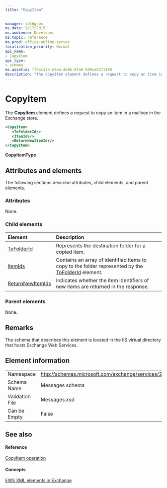 ```yaml
---
title: "CopyItem"
 
 
manager: sethgros
ms.date: 9/17/2015
ms.audience: Developer
ms.topic: reference
ms.prod: office-online-server
localization_priority: Normal
api_name:
- CopyItem
api_type:
- schema
ms.assetid: ffb4c13e-e7ea-4e6b-87a0-509ce5371100
description: "The CopyItem element defines a request to copy an item in a mailbox in the Exchange store."
---
```


# CopyItem

The **CopyItem** element defines a request to copy an item in a mailbox in the Exchange store. 
  
```XML
<CopyItem>
   <ToFolderId/>
   <ItemIds/>
   <ReturnNewItemIds/>
</CopyItem>
```

 **CopyItemType**
## Attributes and elements

The following sections describe attributes, child elements, and parent elements.
  
### Attributes

None.
  
### Child elements

|**Element**|**Description**|
|:-----|:-----|
|[ToFolderId](tofolderid.md) <br/> |Represents the destination folder for a copied item.  <br/> |
|[ItemIds](itemids.md) <br/> |Contains an array of identified items to copy to the folder represented by the [ToFolderId](tofolderid.md) element.  <br/> |
|[ReturnNewItemIds](returnnewitemids.md) <br/> |Indicates whether the item identifiers of new items are returned in the response.  <br/> |
   
### Parent elements

None.
  
## Remarks

The schema that describes this element is located in the IIS virtual directory that hosts Exchange Web Services.
  
## Element information

|||
|:-----|:-----|
|Namespace  <br/> |http://schemas.microsoft.com/exchange/services/2006/messages  <br/> |
|Schema Name  <br/> |Messages schema  <br/> |
|Validation File  <br/> |Messages.xsd  <br/> |
|Can be Empty  <br/> |False  <br/> |
   
## See also

#### Reference

[CopyItem operation](copyitem-operation.md)
#### Concepts

[EWS XML elements in Exchange](ews-xml-elements-in-exchange.md)

